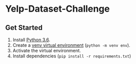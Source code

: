 # Yelp-Dataset-Challenge

## Get Started
1. Install [Python 3.6](https://www.python.org/downloads/).
2. Create a [venv virtual environment](https://docs.python.org/3/library/venv.html) (`python -m venv env`).
3. Activate the virtual environment.
4. Install dependencies (`pip install -r requirements.txt`)
